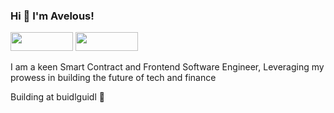 ### Hi 👋 I'm Avelous!
<a href="https://twitter.com/Avelouseth"><img src="https://user-images.githubusercontent.com/86206128/182034124-9de8fc5b-0f4a-48b6-9a37-c2e2a0c9f8e8.svg" width="100" height="30"></a> <a href="https://www.linkedin.com/in/avelous"><img src="https://user-images.githubusercontent.com/86206128/182034127-826b3d79-4904-41e0-8897-e418973be00c.svg" width="100" height="30"></a>

I am a keen Smart Contract and Frontend Software Engineer, Leveraging my prowess in building the future of tech and finance 

Building at buidlguidl 🌱

<!--
**Avelous/avelous** is a ✨ _special_ ✨ repository because its `README.md` (this file) appears on your GitHub profile.

Here are some ideas to get you started:

- 🔭 I’m currently working on ...
- 🌱 I’m currently learning ...
- 👯 I’m looking to collaborate on ...
- 🤔 I’m looking for help with ...
- 💬 Ask me about ...
- 📫 How to reach me: ...
- 😄 Pronouns: ...
- ⚡ Fun fact: ...
-->

